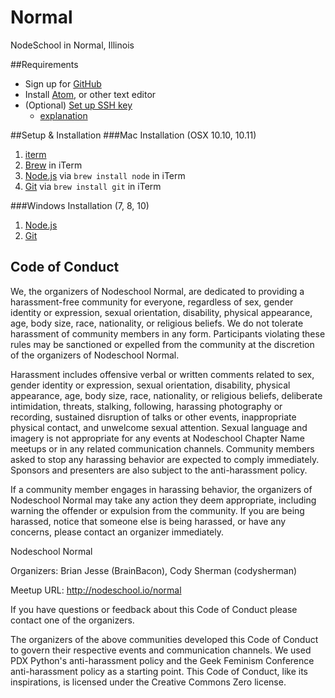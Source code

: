 # Normal
NodeSchool in Normal, Illinois

##Requirements
 - Sign up for [GitHub](https://github.com)
 - Install [Atom](https://atom.io/), or other text editor
 - (Optional) [Set up SSH key](https://help.github.com/articles/generating-ssh-keys/)
   - [explanation](https://youtu.be/U62S8SchxX4)

##Setup & Installation
###Mac Installation (OSX 10.10, 10.11)
 1. [iterm](https://www.iterm2.com/)
 2. [Brew](http://brew.sh/) in iTerm
 3. [Node.js](https://nodejs.org/en/) via `brew install node` in iTerm
 4. [Git](https://git-scm.com/) via `brew install git` in iTerm

###Windows Installation (7, 8, 10)
 1. [Node.js](https://nodejs.org/en/)
 2. [Git](https://git-scm.com/)

## Code of Conduct
We, the organizers of Nodeschool Normal, are dedicated to providing a harassment-free community for everyone, regardless of sex, gender identity or expression, sexual orientation, disability, physical appearance, age, body size, race, nationality, or religious beliefs. We do not tolerate harassment of community members in any form. Participants violating these rules may be sanctioned or expelled from the community at the discretion of the organizers of Nodeschool Normal.

Harassment includes offensive verbal or written comments related to sex, gender identity or expression, sexual orientation, disability, physical appearance, age, body size, race, nationality, or religious beliefs, deliberate intimidation, threats, stalking, following, harassing photography or recording, sustained disruption of talks or other events, inappropriate physical contact, and unwelcome sexual attention. Sexual language and imagery is not appropriate for any events at Nodeschool Chapter Name meetups or in any related communication channels. Community members asked to stop any harassing behavior are expected to comply immediately. Sponsors and presenters are also subject to the anti-harassment policy.

If a community member engages in harassing behavior, the organizers of Nodeschool Normal may take any action they deem appropriate, including warning the offender or expulsion from the community. If you are being harassed, notice that someone else is being harassed, or have any concerns, please contact an organizer immediately.

Nodeschool Normal

Organizers: Brian Jesse (BrainBacon), Cody Sherman (codysherman)

Meetup URL: http://nodeschool.io/normal

If you have questions or feedback about this Code of Conduct please contact one of the organizers.

The organizers of the above communities developed this Code of Conduct to govern their respective events and communication channels. We used PDX Python's anti-harassment policy and the Geek Feminism Conference anti-harassment policy as a starting point. This Code of Conduct, like its inspirations, is licensed under the Creative Commons Zero license.
